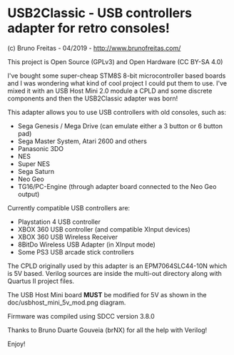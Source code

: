 # USB2Classic - USB controllers adapter for retro consoles!
(c) Bruno Freitas - 04/2019 - http://www.brunofreitas.com/  

This project is Open Source (GPLv3) and Open Hardware (CC BY-SA 4.0)  

I've bought some super-cheap STM8S 8-bit microcontroller based boards and I 
was wondering what kind of cool project I could put them to use. I've mixed
it with an USB Host Mini 2.0 module a CPLD and some discrete components and
then the USB2Classic adapter was born!

This adapter allows you to use USB controllers with old consoles, such as:

* Sega Genesis / Mega Drive (can emulate either a 3 button or 6 button pad)
* Sega Master System, Atari 2600 and others
* Panasonic 3DO
* NES
* Super NES
* Sega Saturn
* Neo Geo
* TG16/PC-Engine (through adapter board connected to the Neo Geo output)

Currently compatible USB controllers are:

* Playstation 4 USB controller
* XBOX 360 USB controller (and compatible XInput devices)
* XBOX 360 USB Wireless Receiver
* 8BitDo Wireless USB Adapter (in XInput mode)
* Some PS3 USB arcade stick controllers

The CPLD originally used by this adapter is an EPM7064SLC44-10N which is 5V
based. Verilog sources are inside the multi-out directory along with Quartus II
project files.

The USB Host Mini board **MUST** be modified for 5V as shown in the
doc/usbhost_mini_5v_mod.png diagram.

Firmware was compiled using SDCC version 3.8.0

Thanks to Bruno Duarte Gouveia (brNX) for all the help with Verilog!

Enjoy!
